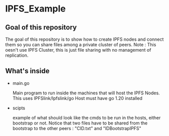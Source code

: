 # IPFS_Example

## Goal of this repository
The goal of this repository is to show how to create IPFS nodes and connect them so you can share files among a private cluster of peers.
Note : This oesn't use IPFS Cluster, this is just file sharing with no management of replication.

## What's inside

- main.go

    Main program to run inside the machines that will host the IPFS Nodes. This uses IPFSlink/Ipfslink/go
    Host must have go 1.20 installed

- scipts 

    example of what should look like the cmds to be run in the hosts, either bootstrap or not.
    Notice that two files have to be shared from the bootstrap to the other peers : "CID.txt" and "IDBootstrapIPFS"